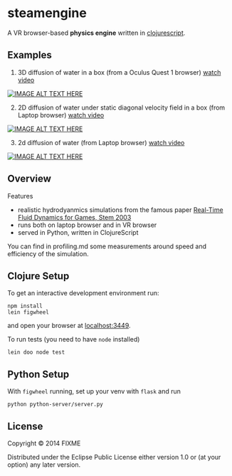 # steamengine

A VR browser-based **physics engine** written in [clojurescript](https://clojurescript.org/). 

## Examples

1. 3D diffusion of water in a box (from a Oculus Quest 1 browser) [watch video](https://www.youtube.com/watch?v=d7r9XxQVUjM)

[![IMAGE ALT TEXT HERE](https://img.youtube.com/vi/d7r9XxQVUjM/0.jpg)](https://www.youtube.com/watch?v=d7r9XxQVUjM)

2. 2D diffusion of water under static diagonal velocity field in a box (from Laptop browser) [watch video](https://youtu.be/LBo67lY-p7E)

[![IMAGE ALT TEXT HERE](https://img.youtube.com/vi/LBo67lY-p7E/0.jpg)](https://www.youtube.com/watch?v=LBo67lY-p7E)

3. 2d diffusion of water (from Laptop browser) [watch video](https://youtu.be/eVWq8RlS6tc)

[![IMAGE ALT TEXT HERE](https://img.youtube.com/vi/eVWq8RlS6tc/0.jpg)](https://www.youtube.com/watch?v=eVWq8RlS6tc)


## Overview

Features

- realistic hydrodyanmics simulations from the famous paper [Real-Time Fluid Dynamics for Games, Stem 2003](https://www.semanticscholar.org/paper/Real-Time-Fluid-Dynamics-for-Games-Stam/5127ac7b58e36ffd13ca4437fc123c6a018dc436?p2df)
- runs both on laptop browser and in VR browser
- served in Python, written in ClojureScript

You can find in profiling.md some measurements around speed and efficiency of the simulation.

## Clojure Setup

To get an interactive development environment run:

    npm install
    lein figwheel

and open your browser at [localhost:3449](http://localhost:3449/).

To run tests (you need to have `node` installed)

    lein doo node test

## Python Setup

With `figwheel` running, set up your venv with `flask` and run 

	python python-server/server.py

## License

Copyright © 2014 FIXME

Distributed under the Eclipse Public License either version 1.0 or (at your option) any later version.
